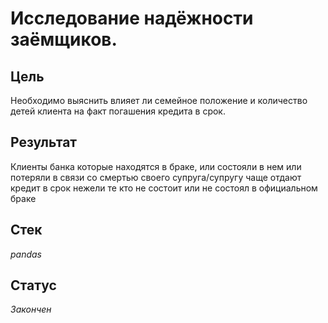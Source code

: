 # Исследование надёжности заёмщиков.

## Цель
Необходимо выяснить влияет ли семейное положение и количество детей клиента на факт погашения кредита в срок.
## Результат
Клиенты банка которые находятся в браке, или состояли в нем или потеряли в связи со смертью своего супруга/супругу чаще отдают кредит в срок нежели те кто не состоит или не состоял в официальном браке
## Стек
_pandas_
## Статус
_Закончен_
